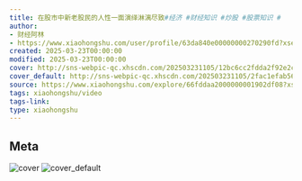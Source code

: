 ```yaml
---
title: 在股市中新老股民的人性一面演绎淋漓尽致#经济 #财经知识 #炒股 #股票知识 #
author:
- 财经阿林
- https://www.xiaohongshu.com/user/profile/63da840e00000000270290fd?xsec_token=undefined
created: 2025-03-23T00:00:00
modified: 2025-03-23T00:00:00
cover: http://sns-webpic-qc.xhscdn.com/202503231105/12bc6cc2fdda2f92e2cc3ca640de6583/1040g2sg318fj5r760sd05ouqgg79t47t68i2lk8!nc_n_webp_prv_1
cover_default: http://sns-webpic-qc.xhscdn.com/202503231105/2fac1efab56882f4aef95c5fea049665/1040g2sg318fj5r760sd05ouqgg79t47t68i2lk8!nc_n_webp_mw_1
source: https://www.xiaohongshu.com/explore/66fddaa2000000001902df08?xsec_token=ABSiEWj14iNHcdqxVRlJa-BcWFE_yMFObvMAZlBs_jHVU=
tags: xiaohongshu/video
tags-link:
type: xiaohongshu
---
```


## Meta

![cover](http://sns-webpic-qc.xhscdn.com/202503231105/12bc6cc2fdda2f92e2cc3ca640de6583/1040g2sg318fj5r760sd05ouqgg79t47t68i2lk8!nc_n_webp_prv_1)
![cover_default](http://sns-webpic-qc.xhscdn.com/202503231105/2fac1efab56882f4aef95c5fea049665/1040g2sg318fj5r760sd05ouqgg79t47t68i2lk8!nc_n_webp_mw_1)
